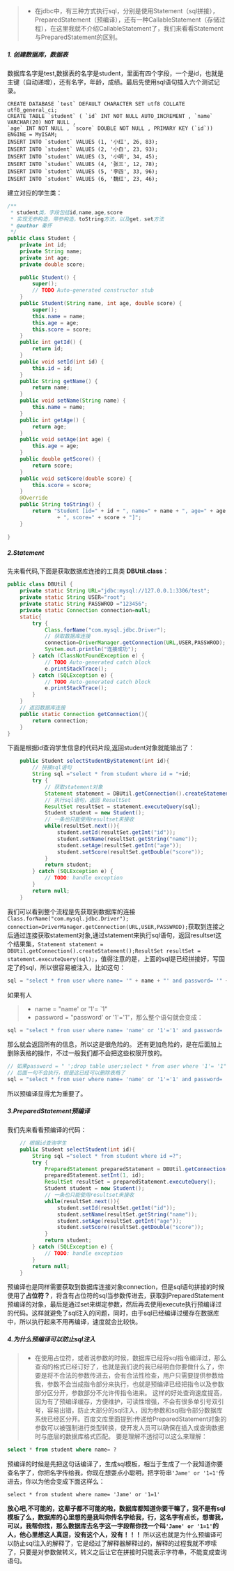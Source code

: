> * 在jdbc中，有三种方式执行sql，分别是使用Statement（sql拼接），PreparedStatement（预编译），还有一种CallableStatement（存储过程），在这里我就不介绍CallableStatement了，我们来看看Statement与PreparedStatement的区别。
##### 1. 创建数据库，数据表
数据库名字是test,数据表的名字是student，里面有四个字段，一个是id，也就是主键（自动递增），还有名字，年龄，成绩。最后先使用sql语句插入六个测试记录。
```mysql
CREATE DATABASE `test` DEFAULT CHARACTER SET utf8 COLLATE utf8_general_ci;
CREATE TABLE `student` ( `id` INT NOT NULL AUTO_INCREMENT , `name` VARCHAR(20) NOT NULL , 
`age` INT NOT NULL , `score` DOUBLE NOT NULL , PRIMARY KEY (`id`)) ENGINE = MyISAM; 
INSERT INTO `student` VALUES (1, '小红', 26, 83);
INSERT INTO `student` VALUES (2, '小白', 23, 93);
INSERT INTO `student` VALUES (3, '小明', 34, 45);
INSERT INTO `student` VALUES (4, '张三', 12, 78);
INSERT INTO `student` VALUES (5, '李四', 33, 96);
INSERT INTO `student` VALUES (6, '魏红', 23, 46);
```
建立对应的学生类：
```java
/**
 * student类，字段包括id,name,age,score
 * 实现无参构造，带参构造，toString方法，以及get，set方法
 * @author 秦怀
 */
public class Student {
	private int id;
	private String name;
	private int age;
	private double score;
	
	public Student() {
		super();
		// TODO Auto-generated constructor stub
	}
	public Student(String name, int age, double score) {
		super();
		this.name = name;
		this.age = age;
		this.score = score;
	}
	public int getId() {
		return id;
	}
	public void setId(int id) {
		this.id = id;
	}
	public String getName() {
		return name;
	}
	public void setName(String name) {
		this.name = name;
	}
	public int getAge() {
		return age;
	}
	public void setAge(int age) {
		this.age = age;
	}
	public double getScore() {
		return score;
	}
	public void setScore(double score) {
		this.score = score;
	}
	@Override
	public String toString() {
		return "Student [id=" + id + ", name=" + name + ", age=" + age
				+ ", score=" + score + "]";
	}
	
}

```
##### 2.Statement
先来看代码,下面是获取数据库连接的工具类 **DBUtil.class**：
```java
public class DBUtil {
	private static String URL="jdbc:mysql://127.0.0.1:3306/test";
	private static String USER="root";
	private static String PASSWROD ="123456";
	private static Connection connection=null;
	static{
		try {
			Class.forName("com.mysql.jdbc.Driver");
			// 获取数据库连接
			connection=DriverManager.getConnection(URL,USER,PASSWROD);
			System.out.println("连接成功");
		} catch (ClassNotFoundException e) {
			// TODO Auto-generated catch block
			e.printStackTrace();
		} catch (SQLException e) {
			// TODO Auto-generated catch block
			e.printStackTrace();
		}
	}
	// 返回数据库连接
	public static Connection getConnection(){
		return connection;
	}
}
```
下面是根据id查询学生信息的代码片段,返回student对象就能输出了：
```java
	public Student selectStudentByStatement(int id){
	    // 拼接sql语句
		String sql ="select * from student where id = "+id;
		try {
		    // 获取statement对象
			Statement statement = DBUtil.getConnection().createStatement();
			// 执行sql语句，返回 ResultSet
			ResultSet resultSet = statement.executeQuery(sql);
			Student student = new Student();
			// 一条也只能使用resultset来接收
			while(resultSet.next()){
				student.setId(resultSet.getInt("id"));
				student.setName(resultSet.getString("name"));
				student.setAge(resultSet.getInt("age"));
				student.setScore(resultSet.getDouble("score"));
			}
			return student;
		} catch (SQLException e) {
			// TODO: handle exception
		}
		return null;
	}

```
我们可以看到整个流程是先获取到数据库的连接`Class.forName("com.mysql.jdbc.Driver"); connection=DriverManager.getConnection(URL,USER,PASSWROD);`获取到连接之后通过连接获取statement对象,通过statement来执行sql语句，返回resultset这个结果集，`Statement statement = DBUtil.getConnection().createStatement();ResultSet resultSet = statement.executeQuery(sql);`，值得注意的是，上面的sql是已经拼接好，写固定了的sql，所以很容易被注入，比如这句：
```java
sql = "select * from user where name= '" + name + "' and password= '" + password+"'";
```

如果有人
> * name = "name' or '1'= `1"
> * password = "password' or '1'='1"，那么整个语句就会变成：
```java
sql = "select * from user where name= 'name' or '1'='1' and password= 'password' or '1'='1'";
```
那么就会返回所有的信息，所以这是很危险的。
还有更加危险的，是在后面加上删除表格的操作，不过一般我们都不会把这些权限开放的。
```java
// 如果password = " ';drop table user;select * from user where '1'= '1"
// 后面一句不会执行，但是这已经可以删除表格了
sql = "select * from user where name= 'name' or '1'='1' and password= '' ;drop table user;select * from user where '1'= '1'";
```
所以预编译显得尤为重要了。
##### 3.PreparedStatement预编译
我们先来看看预编译的代码：
```java
	// 根据id查询学生
	public Student selectStudent(int id){
		String sql ="select * from student where id =?";
		try {
			PreparedStatement preparedStatement = DBUtil.getConnection()..prepareStatement(sql);
			preparedStatement.setInt(1, id);
			ResultSet resultSet = preparedStatement.executeQuery();
			Student student = new Student();
			// 一条也只能使用resultset来接收
			while(resultSet.next()){
				student.setId(resultSet.getInt("id"));
				student.setName(resultSet.getString("name"));
				student.setAge(resultSet.getInt("age"));
				student.setScore(resultSet.getDouble("score"));
			}
			return student;
		} catch (SQLException e) {
			// TODO: handle exception
		}
		return null;
	}
```
预编译也是同样需要获取到数据库连接对象connection，但是sql语句拼接的时候使用了**占位符？**，将含有占位符的sql当参数传进去，获取到PreparedStatement预编译的对象，最后是通过set来绑定参数，然后再去使用execute执行预编译过的代码。这样就避免了sql注入的问题，同时，由于sql已经编译过缓存在数据库中，所以执行起来不用再编译，速度就会比较快。
##### 4.为什么预编译可以防止sql注入
> * 在使用占位符，或者说参数的时候，数据库已经将sql指令编译过，那么查询的格式已经订好了，也就是我们说的我已经明白你要做什么了，你要是将不合法的参数传进去，会有合法性检查，用户只需要提供参数给我，参数不会当成指令部分来执行，也就是预编译已经把指令以及参数部分区分开，参数部分不允许传指令进来。
> 这样的好处查询速度提高，因为有了预编译缓存，方便维护，可读性增强，不会有很多单引号双引号，容易出错，防止大部分的sql注入，因为参数和sql指令部分数据库系统已经区分开。百度文库里面提到:传递给PreparedStatement对象的参数可以被强制进行类型转换，使开发人员可以确保在插入或查询数据时与底层的数据库格式匹配。
要是理解不透彻可以这么来理解：<br>
```sql
select * from student where name= ?
```
预编译的时候是先把这句话编译了，生成sql模板，相当于生成了一个我知道你要查名字了，你把名字传给我，你现在想耍点小聪明，把字符串`'Jame' or '1=1'`传进去，你以为他会变成下面这样么：
```
select * from student where name= 'Jame' or '1=1'
```
**放心吧,不可能的，这辈子都不可能的啦，数据库都知道你要干嘛了，我不是有sql模板了么，数据库的心里想的是我叫你传名字给我，行，这名字有点长，想害我，可以，我帮你找，那么数据库去名字这一字段帮你找一个叫`'Jame' or '1=1'`的人，他心里想这人真逗，没有这个人，没有！！！**
所以这也就是为什么预编译可以防止sql注入的解释了，它是经过了解释器解释过的，解释的过程我就不啰嗦了，只要是对参数做转义，转义之后让它在拼接时只能表示字符串，不能变成查询语句。

